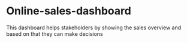 # Online-sales-dashboard
This dashboard helps stakeholders by showing the sales overview and based on that they can make decisions
